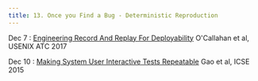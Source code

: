 ```yaml
---
title: 13. Once you Find a Bug - Deterministic Reproduction
---
```


Dec 7
: [Engineering Record And Replay For Deployability](https://www.usenix.org/system/files/conference/atc17/atc17-o_callahan.pdf) O'Callahan et al, USENIX ATC 2017

Dec 10
: [Making System User Interactive Tests Repeatable](http://www.cs.umd.edu/~atif/pubs/gao-icse15.pdf) Gao et al, ICSE 2015
